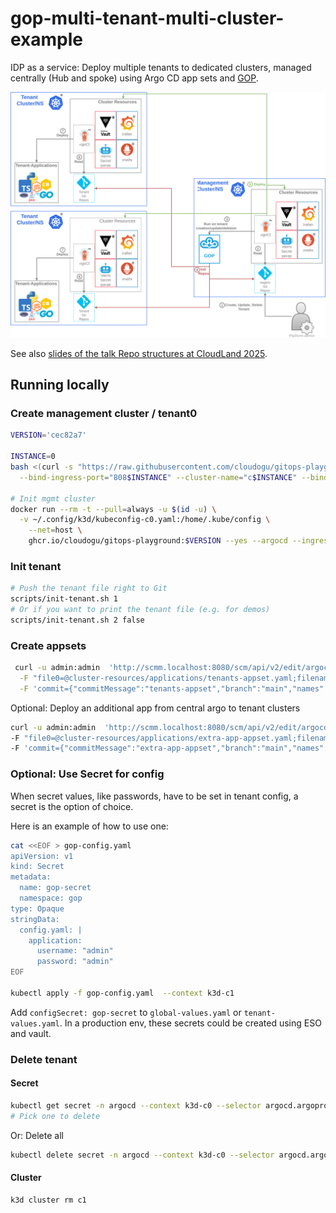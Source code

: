 # gop-multi-tenant-multi-cluster-example

IDP as a service: Deploy multiple tenants to dedicated clusters, managed centrally (Hub and spoke) using Argo CD app
sets and [GOP](https://github.com/cloudogu/gitops-playground).

[![IDP as a Service](IDPaaS.drawio.svg)](https://cdn.jsdelivr.net/gh/cloudogu/gop-multi-tenant-multi-cluster-example@main/IDPaaS.drawio.svg "View full size")

See also [slides of the talk Repo structures at CloudLand 2025](https://cloudogu.github.io/gitops-talks/2025-07-cloud-land/#).

## Running locally

### Create management cluster / tenant0

```bash
VERSION='cec82a7'
  
INSTANCE=0
bash <(curl -s "https://raw.githubusercontent.com/cloudogu/gitops-playground/$VERSION/scripts/init-cluster.sh") \
  --bind-ingress-port="808$INSTANCE" --cluster-name="c$INSTANCE" --bind-registry-port="3001$INSTANCE"
  
# Init mgmt cluster
docker run --rm -t --pull=always -u $(id -u) \
  -v ~/.config/k3d/kubeconfig-c0.yaml:/home/.kube/config \
    --net=host \
    ghcr.io/cloudogu/gitops-playground:$VERSION --yes --argocd --ingress-nginx --base-url=http://localhost
```

### Init tenant

```bash
# Push the tenant file right to Git
scripts/init-tenant.sh 1
# Or if you want to print the tenant file (e.g. for demos)
scripts/init-tenant.sh 2 false
```

### Create appsets

```bash
 curl -u admin:admin  'http://scmm.localhost:8080/scm/api/v2/edit/argocd/argocd/create/applications' -X POST \
  -F "file0=@cluster-resources/applications/tenants-appset.yaml;filename=file0" \
  -F 'commit={"commitMessage":"tenants-appset","branch":"main","names":{"file0":"/tenants-appset.yaml"}}'
````

Optional: Deploy an additional app from central argo to tenant clusters

```bash
curl -u admin:admin  'http://scmm.localhost:8080/scm/api/v2/edit/argocd/argocd/create/applications' -X POST \
-F "file0=@cluster-resources/applications/extra-app-appset.yaml;filename=file0" \
-F 'commit={"commitMessage":"extra-app-appset","branch":"main","names":{"file0":"/extra-app-appset.yaml"}}'
````

### Optional: Use Secret for config

When secret values, like passwords, have to be set in tenant config, a secret is the option of choice.

Here is an example of how to use one:

```bash
cat <<EOF > gop-config.yaml
apiVersion: v1
kind: Secret
metadata:
  name: gop-secret
  namespace: gop
type: Opaque
stringData:
  config.yaml: |
    application:
      username: "admin"
      password: "admin"
EOF

kubectl apply -f gop-config.yaml  --context k3d-c1
```

Add `configSecret: gop-secret` to `global-values.yaml` or `tenant-values.yaml`.
In a production env, these secrets could be created using ESO and vault.

### Delete tenant

#### Secret
```bash
kubectl get secret -n argocd --context k3d-c0 --selector argocd.argoproj.io/secret-type=cluster
# Pick one to delete
```

Or: Delete all

```bash
kubectl delete secret -n argocd --context k3d-c0 --selector argocd.argoproj.io/secret-type=cluster
```

#### Cluster

```bash
k3d cluster rm c1
```
